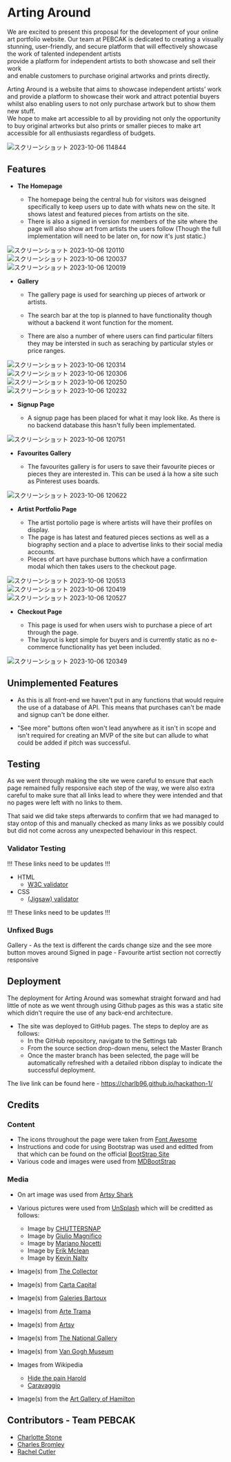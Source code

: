 
# Arting Around

We are excited to present this proposal for the development of your online art portfolio website. Our team at PEBCAK is dedicated to creating a visually stunning, user-friendly, and secure platform that will effectively showcase the work of talented independent artists  
provide a platform for independent artists to both showcase and sell their work  
and enable customers to purchase original artworks and prints directly. 
 
Arting Around is a website that aims to showcase independent artists’ work and provide a platform to showcase their work and attract potential buyers whilst also enabling users to not only purchase artwork but to show them new stuff.  
We hope to make art accessible to all by providing not only the opportunity to buy original artworks but also prints or smaller pieces to make art accessible for all enthusiasts regardless of budgets.

![スクリーンショット 2023-10-06 114844](https://github.com/CharlB96/hackathon-1/assets/144109245/c6f794a7-5be4-40af-ad2d-1ac5771f527c)

## Features

- __The Homepage__

    - The homepage being the central hub for visitors was deisgned specifically to keep users up to date with whats new on the site. It shows latest and featured pieces from artists on the site.
    - There is also a signed in version for members of the site where the page will also show art from artists the users follow (Though the full implementation will need to be later on, for now it's just static.)

![スクリーンショット 2023-10-06 120110](https://github.com/CharlB96/hackathon-1/assets/144109245/0fc98f0a-f40e-432e-b119-72e2724039df)
![スクリーンショット 2023-10-06 120037](https://github.com/CharlB96/hackathon-1/assets/144109245/1630138b-5637-4d1e-ae34-ff535820d1cb)
![スクリーンショット 2023-10-06 120019](https://github.com/CharlB96/hackathon-1/assets/144109245/7c047617-d05b-4e1f-844e-f55019f49141)


- __Gallery__

    - The gallery page is used for searching up pieces of artwork or artists.

    - The search bar at the top is planned to have functionality though without a backend it wont function for the moment.
    - There are also a number of where users can find particular filters they may be intersted in such as seraching by particular styles or price ranges.
 
![スクリーンショット 2023-10-06 120314](https://github.com/CharlB96/hackathon-1/assets/144109245/f1d9bc18-f632-4b4a-a413-ab98188010b0)
![スクリーンショット 2023-10-06 120306](https://github.com/CharlB96/hackathon-1/assets/144109245/4da9482e-c948-456c-a623-b58374e628e9)
![スクリーンショット 2023-10-06 120250](https://github.com/CharlB96/hackathon-1/assets/144109245/71bf7e08-04ce-4c6a-a715-db057a1d9118)
![スクリーンショット 2023-10-06 120232](https://github.com/CharlB96/hackathon-1/assets/144109245/04d4b813-888a-4419-9db9-4d9d4c3e2980)


- __Signup Page__

    - A signup page has been placed for what it may look like. As there is no backend database this hasn't fully been implementated.
 
![スクリーンショット 2023-10-06 120751](https://github.com/CharlB96/hackathon-1/assets/144109245/b718aa13-c021-4b22-91aa-0aa9192dc339)


- __Favourites Gallery__

    - The favourites gallery is for users to save their favourite pieces or pieces they are interested in. This can be used á la how a site such as Pinterest uses boards.

![スクリーンショット 2023-10-06 120622](https://github.com/CharlB96/hackathon-1/assets/144109245/f170b255-b956-462a-afe4-6423e31aeb9c)


- __Artist Portfolio Page__

    - The artist portolio page is where artists will have their profiles on display.
    - The page is has latest and featured pieces sections as well as a biography section and a place to advertise links to their social media accounts.
    - Pieces of art have purchase buttons which have a confirmation modal which then takes users to the checkout page.
 
![スクリーンショット 2023-10-06 120513](https://github.com/CharlB96/hackathon-1/assets/144109245/7bc8e2ee-5337-4711-af84-b43a22fcf9b1)
![スクリーンショット 2023-10-06 120419](https://github.com/CharlB96/hackathon-1/assets/144109245/3bbe5b81-8a4d-40e3-a95b-fd4e413a3c92)
![スクリーンショット 2023-10-06 120527](https://github.com/CharlB96/hackathon-1/assets/144109245/aea47c2b-f3ee-4859-bb8f-159870e4b131)


- __Checkout Page__

    - This page is used for when users wish to purchase a piece of art through the page.
    - The layout is kept simple for buyers and is currently static as no e-commerce functionality has yet been included.

 ![スクリーンショット 2023-10-06 120349](https://github.com/CharlB96/hackathon-1/assets/144109245/428d6c61-8a6e-43cf-8ae1-b5c0f65fbd2d)


## Unimplemented Features

- As this is all front-end we haven't put in any functions that would require the use of a database of API. This means that purchases can't be made and signup can't be done either.

- "See more" buttons often won't lead anywhere as it isn't in scope and isn't required for creating an MVP of the site but can allude to what could be added if pitch was successful.


## Testing

As we went through making the site we were careful to ensure that each page remained fully responsive each step of the way, we were also extra careful to make sure that all links lead to where they were intended and that no pages were left with no links to them.

That said we did take steps afterwards to confirm that we had managed to stay ontop of this and manually checked as many links as we possibly could but did not come across any unexpected behaviour in this respect.

### Validator Testing

!!! These links need to be updates !!!

- HTML
    - [W3C validator](https://validator.w3.org/nu/?doc=https%3A%2F%2Fcode-institute-org.github.io%2Flove-running-2.0%2Findex.html)
- CSS
    - [(Jigsaw) validator](https://validator.w3.org/nu/?doc=https%3A%2F%2Fcode-institute-org.github.io%2Flove-running-2.0%2Findex.html)

!!! These links need to be updates !!!

### Unfixed Bugs

Gallery - As the text is different the cards change size and the see more button moves around
Signed in page - Favourite artist section not correctly responsive

## Deployment

The deployment for Arting Around was somewhat straight forward and had little of note as we went through using Github pages as this was a static site which didn't require the use of any back-end architecture.

- The site was deployed to GitHub pages. The steps to deploy are as follows: 
  - In the GitHub repository, navigate to the Settings tab 
  - From the source section drop-down menu, select the Master Branch
  - Once the master branch has been selected, the page will be automatically refreshed with a detailed ribbon display to indicate the successful deployment. 

The live link can be found here - https://charlb96.github.io/hackathon-1/

## Credits


### Content
- The icons throughout the page were taken from [Font Awesome](https://fontawesome.com)
- Instructions and code for using Bootstrap was used and editted from that which can be found on the official [BootStrap Site](https://getbootstrap.com)
- Various code and images were used from [MDBootStrap](https://mdbootstrap.com/docs/standard/extended/gallery/)

### Media

- On art image was used from [Artsy Shark](https://www.artsyshark.com/2020/08/05/5-online-tools-that-show-your-art-in-a-room/)
- Various pictures were used from [UnSplash](https://unsplash.com/ja) which will be creditted as follows:
    - Image by [CHUTTERSNAP](https://unsplash.com/ja/写真/2qlurUeoi3A)
    - Image by [Giulio Magnifico](https://unsplash.com/ja/写真/Iv20ib9rs-k)
    - Image by [Mariano Nocetti](https://unsplash.com/ja/写真/96X_ZJuHGpw)
    - Image by [Erik Mclean](https://unsplash.com/ja/写真/2Wv9VnwzeeI)
    - Image by [Kevin Nalty](https://unsplash.com/ja/写真/e_vonb5XLi4)

- Image(s) from [The Collector](https://www.thecollector.com/andy-warhol-portraits-which-are-his-most-famous/)
- Image(s) from [Carta Capital](https://www.cartacapital.com.br/mundo/quem-foi-leonardo-da-vinci/)
- Image(s) from [Galeries Bartoux](https://www.galeries-bartoux.com/en/artists/pablo-picasso/)
- Image(s) from [Arte Trama](https://artetrama.com/blogs/news/about-butterflies-in-the-work-of-damien-hirst)
- Image(s) from [Artsy](https://www.artsy.net/article/artsy-editorial-understanding-the-persistence-memory-salvador-dalis-surrealist-masterpiece)
- Image(s) from [The National Gallery](https://www.nationalgallery.org.uk/paintings/joseph-mallord-william-turner-the-fighting-temeraire)
- Image(s) from [Van Gogh Museum](https://www.vangoghmuseum.nl/en/collection/s0016V1962)
- Images from Wikipedia
    - [Hide the pain Harold](https://en.wikipedia.org/wiki/Hide_the_Pain_Harold)
    - [Caravaggio](https://en.wikipedia.org/wiki/Caravaggio)
- Image(s) from the [Art Gallery of Hamilton](https://www.artgalleryofhamilton.com/where-we-lie/)


## Contributors - Team PEBCAK

- [Charlotte Stone](https://github.com/Terafora)
- [Charles Bromley](https://github.com/CharlB96)
- [Rachel Cutler](https://github.com/rachbry)
